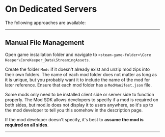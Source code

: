 # On Dedicated Servers

The following approaches are available:

***

## Manual File Management

Open game installation folder and navigate to `<steam-game-folder>\Core Keeper\CoreKeeper_Data\StreamingAssets`.&#x20;

Create the folder `Mods` if it doesn't already exist and unzip mod zips into their own folders. The name of each mod folder does not matter as long as it is unique, but you probably want it to include the name of the mod for later reference. Ensure that each mod folder has a `ModManifest.json` file.

Some mods only need to be installed client side or server side to function properly. The Mod SDK allows developers to specify if a mod is required on both sides, but mod.io does not display it to users anywhere, so it's up to the mod developer to tell you this somehow in the description page.

If the mod developer doesn't specify, it's best to **assume the mod is required on all sides**.

***
